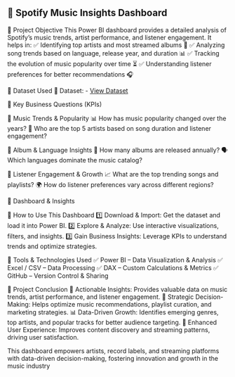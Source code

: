 📌 Spotify Music Insights Dashboard
-----
📌 Project Objective
This Power BI dashboard provides a detailed analysis of Spotify’s music trends, artist performance, and listener engagement. It helps in:
✅ Identifying top artists and most streamed albums 🎵
✅ Analyzing song trends based on language, release year, and duration 📊
✅ Tracking the evolution of music popularity over time ⏳
✅ Understanding listener preferences for better recommendations 🎧

📌 Dataset Used
📂 Dataset: - <a href="https://github.com/akash3737aks/spotify_dashboard/blob/main/spotify_tracks.csv">View Dataset</a>

📌 Key Business Questions (KPIs)

🔹 Music Trends & Popularity
📊 How has music popularity changed over the years?
🎤 Who are the top 5 artists based on song duration and listener engagement?

🔹 Album & Language Insights
📀 How many albums are released annually?
🗣️ Which languages dominate the music catalog?

🔹 Listener Engagement & Growth
📈 What are the top trending songs and playlists?
🌍 How do listener preferences vary across different regions?

📌 Dashboard & Insights


📌 How to Use This Dashboard
1️⃣ Download & Import: Get the dataset and load it into Power BI.
2️⃣ Explore & Analyze: Use interactive visualizations, filters, and insights.
3️⃣ Gain Business Insights: Leverage KPIs to understand trends and optimize strategies.

📌 Tools & Technologies Used
✅ Power BI – Data Visualization & Analysis
✅ Excel / CSV – Data Processing
✅ DAX – Custom Calculations & Metrics
✅ GitHub – Version Control & Sharing

📌 Project Conclusion
🚀 Actionable Insights: Provides valuable data on music trends, artist performance, and listener engagement.
🎯 Strategic Decision-Making: Helps optimize music recommendations, playlist curation, and marketing strategies.
📊 Data-Driven Growth: Identifies emerging genres, top artists, and popular tracks for better audience targeting.
🎵 Enhanced User Experience: Improves content discovery and streaming patterns, driving user satisfaction.

This dashboard empowers artists, record labels, and streaming platforms with data-driven decision-making, fostering innovation and growth in the music industry

